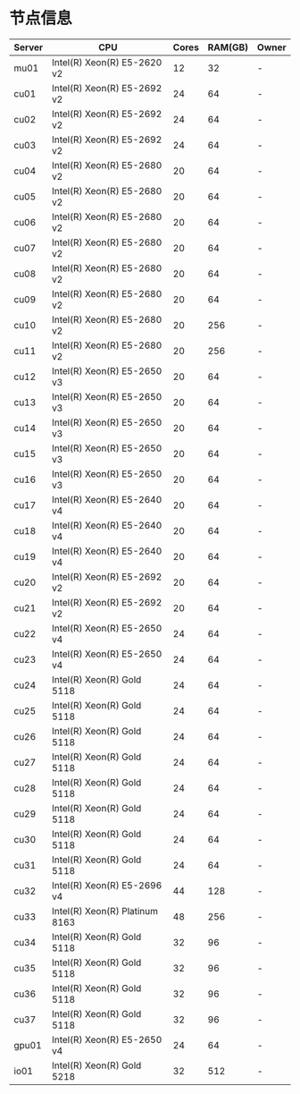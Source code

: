 # 节点信息

|Server|CPU|Cores|RAM(GB)|Owner|
|----|----|----|----|----|
|mu01|Intel(R) Xeon(R)  E5-2620 v2|12|32|-|
|cu01|Intel(R) Xeon(R)  E5-2692 v2|24|64|-|
|cu02|Intel(R) Xeon(R)  E5-2692 v2|24|64|-|
|cu03|Intel(R) Xeon(R)  E5-2692 v2|24|64|-|
|cu04|Intel(R) Xeon(R)  E5-2680 v2|20|64|-|
|cu05|Intel(R) Xeon(R)  E5-2680 v2|20|64|-|
|cu06|Intel(R) Xeon(R)  E5-2680 v2|20|64|-|
|cu07|Intel(R) Xeon(R)  E5-2680 v2|20|64|-|
|cu08|Intel(R) Xeon(R)  E5-2680 v2|20|64|-|
|cu09|Intel(R) Xeon(R)  E5-2680 v2|20|64|-|
|cu10|Intel(R) Xeon(R)  E5-2680 v2|20|256|-|
|cu11|Intel(R) Xeon(R)  E5-2680 v2|20|256|-|
|cu12|Intel(R) Xeon(R)  E5-2650 v3|20|64|-|
|cu13|Intel(R) Xeon(R)  E5-2650 v3|20|64|-|
|cu14|Intel(R) Xeon(R)  E5-2650 v3|20|64|-|
|cu15|Intel(R) Xeon(R)  E5-2650 v3|20|64|-|
|cu16|Intel(R) Xeon(R)  E5-2650 v3|20|64|-|
|cu17|Intel(R) Xeon(R)  E5-2640 v4|20|64|-|
|cu18|Intel(R) Xeon(R)  E5-2640 v4|20|64|-|
|cu19|Intel(R) Xeon(R)  E5-2640 v4|20|64|-|
|cu20|Intel(R) Xeon(R)  E5-2692 v2|20|64|-|
|cu21|Intel(R) Xeon(R)  E5-2692 v2|20|64|-|
|cu22|Intel(R) Xeon(R)  E5-2650 v4|24|64|-|
|cu23|Intel(R) Xeon(R)  E5-2650 v4|24|64|-|
|cu24|Intel(R) Xeon(R) Gold 5118|24|64|-|
|cu25|Intel(R) Xeon(R) Gold 5118|24|64|-|
|cu26|Intel(R) Xeon(R) Gold 5118|24|64|-|
|cu27|Intel(R) Xeon(R) Gold 5118|24|64|-|
|cu28|Intel(R) Xeon(R) Gold 5118|24|64|-|
|cu29|Intel(R) Xeon(R) Gold 5118|24|64|-|
|cu30|Intel(R) Xeon(R) Gold 5118|24|64|-|
|cu31|Intel(R) Xeon(R) Gold 5118|24|64|-|
|cu32|Intel(R) Xeon(R)  E5-2696 v4|44|128|-|
|cu33|Intel(R) Xeon(R) Platinum 8163|48|256|-|
|cu34|Intel(R) Xeon(R) Gold 5118|32|96|-|
|cu35|Intel(R) Xeon(R) Gold 5118|32|96|-|
|cu36|Intel(R) Xeon(R) Gold 5118|32|96|-|
|cu37|Intel(R) Xeon(R) Gold 5118|32|96|-|
|gpu01|Intel(R) Xeon(R)  E5-2650 v4|24|64|-|
|io01|Intel(R) Xeon(R) Gold 5218|32|512|-|
